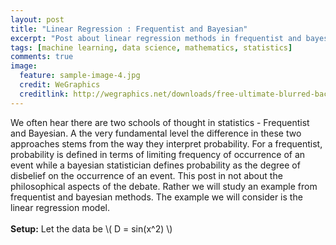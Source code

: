 ```yaml
---
layout: post
title: "Linear Regression : Frequentist and Bayesian"
excerpt: "Post about linear regression methods in frequentist and bayesian style."
tags: [machine learning, data science, mathematics, statistics]
comments: true
image:
  feature: sample-image-4.jpg
  credit: WeGraphics
  creditlink: http://wegraphics.net/downloads/free-ultimate-blurred-background-pack/
---
```

We often hear there are two schools of thought in statistics - Frequentist and Bayesian. A the very fundamental level the difference in these two approaches stems from the way they interpret probability. For a frequentist, probability is defined in terms of limiting frequency of occurrence of an event while a bayesian statistician defines probability as the degree of disbelief on the occurrence of an event. This post in not about the philosophical aspects of the debate. Rather we will study an example from frequentist and bayesian methods. The example we will consider is the linear regression model. 
<br><br>
**Setup:** 
Let the data be \\( D = sin(x^2) \\)

